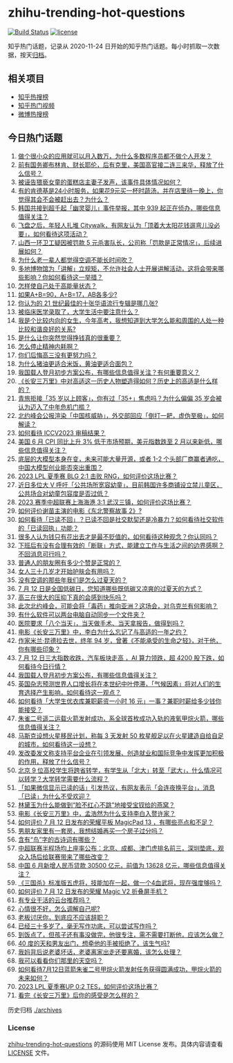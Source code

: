 # zhihu-trending-hot-questions

[![Build Status](https://github.com/justjavac/zhihu-trending-hot-questions/workflows/ci/badge.svg?branch=master)](https://github.com/justjavac/zhihu-trending-hot-questions/actions)
[![license](https://img.shields.io/github/license/justjavac/zhihu-trending-hot-questions)](https://github.com/justjavac/zhihu-trending-hot-questions/blob/master/LICENSE)

知乎热门话题，记录从 2020-11-24
日开始的知乎热门话题。每小时抓取一次数据，按天[归档](./archives)。

## 相关项目

- [知乎热搜榜](https://github.com/justjavac/zhihu-trending-top-search)
- [知乎热门视频](https://github.com/justjavac/zhihu-trending-hot-video)
- [微博热搜榜](https://github.com/justjavac/weibo-trending-hot-search)

## 今日热门话题

<!-- BEGIN -->
<!-- 最后更新时间 Thu Jul 13 2023 04:12:03 GMT+0800 (China Standard Time) -->

1. [做个很小众的应用就可以月入数万，为什么多数程序员都不做个人开发？](https://www.zhihu.com/question/28523621)
1. [前有国务卿布林肯、财长耶伦，后有克里，美国高官接二连三来华，释放了什么信号？](https://www.zhihu.com/question/611715613)
1. [被诬告猥亵女童的蛋糕店主妻子发声，该事件具体情况如何？](https://www.zhihu.com/question/611687170)
1. [有的肯德基是24小时服务，如果花9元买一杯时蔬汤，并在店里待一晚上，你觉得其会不会被赶出去？为什么？](https://www.zhihu.com/question/345615910)
1. [韩国共接到超千起「幽灵婴儿」事件举报，其中 939 起正在侦办，哪些信息值得关注？](https://www.zhihu.com/question/611338177)
1. [飞盘之后，年轻人扎堆 Citywalk，有网友认为「顶着大太阳花钱遛弯儿没必要」，如何看待这项活动？](https://www.zhihu.com/question/611705071)
1. [山西一环卫工疑因被罚款 5 元杀害队长，公司称「罚款是正常情况」，后续进展如何？](https://www.zhihu.com/question/611701941)
1. [为什么老一辈人都觉得空调不能长时间吹？](https://www.zhihu.com/question/611736271)
1. [多地博物馆为「讲解」立规矩，不允许社会人士开展讲解活动，这将会带来哪些影响？你如何看待这一举措？](https://www.zhihu.com/question/611700162)
1. [怎样使自己处于高能量状态？](https://www.zhihu.com/question/331006661)
1. [如果A+B=90，A÷B=17，AB各多少?](https://www.zhihu.com/question/592023780)
1. [你认为的 21 世纪最佳的十张华语流行专辑是哪几张?](https://www.zhihu.com/question/393689216)
1. [被临床医学录取了，大学生活中要注意什么？](https://www.zhihu.com/question/548875089)
1. [我是个比较内向的女生，今年高考，我想知道到大学怎么能和周围的人处一种比较和谐良好的关系?](https://www.zhihu.com/question/609562688)
1. [是什么让你突然觉得挣钱真的很重要？](https://www.zhihu.com/question/607632545)
1. [怎么停止精神内耗啊？](https://www.zhihu.com/question/599653737)
1. [你们后悔高三没有更努力吗？](https://www.zhihu.com/question/605163630)
1. [为什么猪油更适合米饭，黄油更适合面包？](https://www.zhihu.com/question/610194040)
1. [我国载人登月初步方案公布，有哪些信息值得关注？有何重要意义？](https://www.zhihu.com/question/611689034)
1. [《长安三万里》中对高适这一历史人物塑造得如何？历史上的高适是什么样的？](https://www.zhihu.com/question/611135704)
1. [青旅拒接「35 岁以上顾客」，你有过「35+」焦虑吗？为什么偏偏 35 岁会被认为迈入了中年危机门槛？](https://www.zhihu.com/question/611693644)
1. [北约峰会公报渲染「中国核威胁」，外交部回应「倒打一耙，虚伪至极」，如何解读？](https://www.zhihu.com/question/611716888)
1. [如何看待 ICCV2023 审稿结果？](https://www.zhihu.com/question/602507329)
1. [美国 6 月 CPI 同比上升 3% 低于市场预期，美元指数跌至 2 月以来新低，哪些信息值得关注？](https://www.zhihu.com/question/611786272)
1. [底层的大模型本身在变，未来可能大量开源，或者 1-2 个头部厂商赢者通吃，中国大模型创业能否突出重围？](https://www.zhihu.com/question/611201526)
1. [2023 LPL 夏季赛 BLG 2:1 击败 RNG，如何评价这场比赛？](https://www.zhihu.com/question/611746878)
1. [近日多位大 V 呼吁「公共场所宽容幼童」，目前韩国许多商铺设立禁儿童区，公共场合对幼童包容度是否过低？](https://www.zhihu.com/question/610461559)
1. [2023 赛季中超联赛上海海港 3:1 武汉三镇，如何评价这场比赛？](https://www.zhihu.com/question/611755930)
1. [如何评价谢苗主演的电影《东北警察故事 2》?](https://www.zhihu.com/question/611110944)
1. [如何看待「已读不回」？已读不回是社交默契还是冷暴力？如何看待社交软件的「已读回执」功能？](https://www.zhihu.com/question/611722499)
1. [很多人认为钱只有花出去才是最不贬值的，如何看待这种观念？你认同吗？](https://www.zhihu.com/question/611693792)
1. [下班后有没有合理有效的「断联」方式，能建立工作与生活之间的边界感啊？不回消息可行吗？](https://www.zhihu.com/question/611541784)
1. [普通人的朋友圈有多少个赞是正常的？](https://www.zhihu.com/question/310873394)
1. [女人三十几岁才开始护肤会有用吗？](https://www.zhihu.com/question/610543532)
1. [没有空调的那些年我们是怎么过夏天的？](https://www.zhihu.com/question/610853756)
1. [7 月 12 日是全国低碳日，您知道哪些既低碳又凉爽的过夏天的方式？](https://www.zhihu.com/question/610853616)
1. [高三在很大的压抑下真的会感到快乐吗？](https://www.zhihu.com/question/611639342)
1. [此次北约峰会，可能会将「毒药」推向亚洲？这场会，对乌克兰有何影响？](https://www.zhihu.com/question/611484682)
1. [有什么软件可以两台电脑自动同步一个文件夹？](https://www.zhihu.com/question/345199210)
1. [医院要求「八个当天」，当天做手术、当天拿报告，做得到吗？](https://www.zhihu.com/question/611709050)
1. [电影《长安三万里》中，李白为什么忘记了与高适的一年之约？](https://www.zhihu.com/question/611224954)
1. [作家米兰·昆德拉去世，终年 94 岁，曾著《不能承受的生命之轻》，对于他，你有哪些印象？](https://www.zhihu.com/question/611731402)
1. [7 月 12 日三大指数收跌，汽车板块走高 ，AI 算力领跌，超 4200 股下跌，如何看待今日行情？](https://www.zhihu.com/question/611666950)
1. [我国载人登月初步方案公布，有哪些信息值得关注？](https://www.zhihu.com/question/611688323)
1. [英国杂志预测世界人口增长将在本世纪中叶停滞，「气候因素」将对人们的生育选择产生影响，如何看待这一观点？](https://www.zhihu.com/question/611509732)
1. [如何看待「大学生优衣库兼职薪资一小时 16 元」一事？兼职时薪给多少钱你能接受？](https://www.zhihu.com/question/611499912)
1. [朱雀二号遥二运载火箭发射成功，系全球首枚成功入轨的液氧甲烷火箭，哪些信息值得关注？](https://www.zhihu.com/question/611666957)
1. [马斯克设想火星移民计划，称每 3 天发射 50 枚星舰足以在火星建造自给自足的城市，如何看待这一设想？](https://www.zhihu.com/question/611666974)
1. [发改委发文称支持平台企业在引领发展、创造就业和国际竞争中发挥更加积极的作用，释放了什么信号？](https://www.zhihu.com/question/611662673)
1. [北京 9 位高校学生将跨省转学，有学生从「北大」转至「武大」，什么情况可以转学？大学转学需要什么流程？](https://www.zhihu.com/question/611509843)
1. [「如果微信显示已读的话」引发热议，有网友表示「会连夜换平台」，消息「已读」为什么不受欢迎？](https://www.zhihu.com/question/611685209)
1. [林黛玉为什么能做到“脸不红心不跳”地接受宝钗给的燕窝？](https://www.zhihu.com/question/605813520)
1. [电影《长安三万里》中，孟浩然为什么支持李白入赘许家？](https://www.zhihu.com/question/611044369)
1. [如何评价 7 月 12 日发布的荣耀平板 MagicPad 13 ，有哪些亮点和不足？](https://www.zhihu.com/question/611785584)
1. [男朋友家里有一套房，我想结婚再买一个房子过分吗？](https://www.zhihu.com/question/611337893)
1. [含有“鸟”字的古诗词有哪些？](https://www.zhihu.com/question/611497349)
1. [中超联赛半程场均上座率公布：北京、成都、津门虎排名前三，深圳垫底，观众入场后给联赛带来了哪些改变？](https://www.zhihu.com/question/611713716)
1. [中国 6 月新增人民币贷款 30500 亿元，前值为 13628 亿元，哪些信息值得关注？](https://www.zhihu.com/question/611556358)
1. [《三国杀》标准版五虎将，技能加在一起，做一个4血武将，现在强度够吗？](https://www.zhihu.com/question/567948044)
1. [如何评价 7 月 12 日发布的荣耀 Magic V2 折叠屏手机？](https://www.zhihu.com/question/611783067)
1. [有专业干活的云台推荐吗？](https://www.zhihu.com/question/605663883)
1. [心情很不好，怎么调解自己呢?](https://www.zhihu.com/question/609706392)
1. [老板讨厌你，到底应不应该辞职？](https://www.zhihu.com/question/611164635)
1. [已经三十多岁了，毫无写作功底，可以尝试写作吗？](https://www.zhihu.com/question/446469969)
1. [到饭点了，但孩子还有事没做完，他很专注，需不需要打断他，应该怎么做？](https://www.zhihu.com/question/609765280)
1. [40 度的天和男友出门，想牵他的手被拒绝了，该生气吗?](https://www.zhihu.com/question/611184637)
1. [我妈背后说老婆坏话，老婆离家出走还要离婚，该怎么处理？](https://www.zhihu.com/question/611043541)
1. [我可以看看你们那里的天空吗？](https://www.zhihu.com/question/606685192)
1. [如何看待7月12日蓝箭朱雀二号甲烷火箭发射任务获得圆满成功，甲烷火箭的未来如何？](https://www.zhihu.com/question/611680931)
1. [2023 LPL 夏季赛UP 0:2 TES，如何评价这场比赛？](https://www.zhihu.com/question/611504675)
1. [看完《长安三万里》后你的感受是怎么样的？](https://www.zhihu.com/question/611294788)

<!-- END -->

历史归档 [./archives](./archives)

### License

[zhihu-trending-hot-questions](https://github.com/justjavac/zhihu-trending-hot-questions)
的源码使用 MIT License 发布。具体内容请查看 [LICENSE](./LICENSE) 文件。

